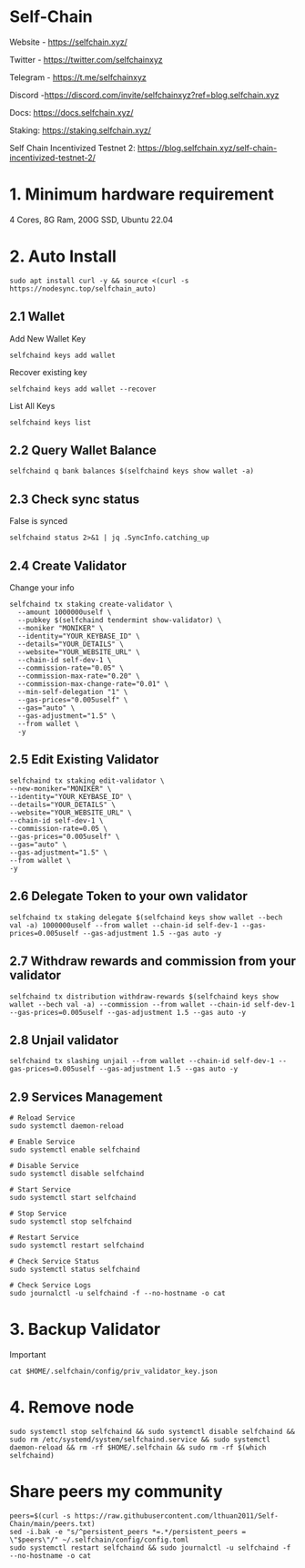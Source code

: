 # Self-Chain

Website - https://selfchain.xyz/

Twitter - https://twitter.com/selfchainxyz

Telegram - https://t.me/selfchainxyz

Discord -https://discord.com/invite/selfchainxyz?ref=blog.selfchain.xyz

Docs: https://docs.selfchain.xyz/

Staking: https://staking.selfchain.xyz/

Self Chain Incentivized Testnet 2: https://blog.selfchain.xyz/self-chain-incentivized-testnet-2/

# 1. Minimum hardware requirement

4 Cores, 8G Ram, 200G SSD, Ubuntu 22.04

# 2. Auto Install
```
sudo apt install curl -y && source <(curl -s https://nodesync.top/selfchain_auto)
```
## 2.1 Wallet
Add New Wallet Key
```
selfchaind keys add wallet
```
Recover existing key
```
selfchaind keys add wallet --recover
```
List All Keys
```
selfchaind keys list
```
## 2.2 Query Wallet Balance
```
selfchaind q bank balances $(selfchaind keys show wallet -a)
```
## 2.3 Check sync status
False is synced
```
selfchaind status 2>&1 | jq .SyncInfo.catching_up
```
## 2.4 Create Validator
Change your info
```
selfchaind tx staking create-validator \
  --amount 1000000uself \
  --pubkey $(selfchaind tendermint show-validator) \
  --moniker "MONIKER" \
  --identity="YOUR_KEYBASE_ID" \
  --details="YOUR_DETAILS" \
  --website="YOUR_WEBSITE_URL" \
  --chain-id self-dev-1 \
  --commission-rate="0.05" \
  --commission-max-rate="0.20" \
  --commission-max-change-rate="0.01" \
  --min-self-delegation "1" \
  --gas-prices="0.005uself" \
  --gas="auto" \
  --gas-adjustment="1.5" \
  --from wallet \
  -y
```
## 2.5 Edit Existing Validator 
```
selfchaind tx staking edit-validator \
--new-moniker="MONIKER" \
--identity="YOUR_KEYBASE_ID" \
--details="YOUR_DETAILS" \
--website="YOUR_WEBSITE_URL" \
--chain-id self-dev-1 \
--commission-rate=0.05 \
--gas-prices="0.005uself" \
--gas="auto" \
--gas-adjustment="1.5" \
--from wallet \
-y
```
## 2.6 Delegate Token to your own validator
```
selfchaind tx staking delegate $(selfchaind keys show wallet --bech val -a) 1000000uself --from wallet --chain-id self-dev-1 --gas-prices=0.005uself --gas-adjustment 1.5 --gas auto -y
```
## 2.7 Withdraw rewards and commission from your validator
```
selfchaind tx distribution withdraw-rewards $(selfchaind keys show wallet --bech val -a) --commission --from wallet --chain-id self-dev-1 --gas-prices=0.005uself --gas-adjustment 1.5 --gas auto -y
```
## 2.8 Unjail validator
```
selfchaind tx slashing unjail --from wallet --chain-id self-dev-1 --gas-prices=0.005uself --gas-adjustment 1.5 --gas auto -y
```
## 2.9 Services Management
```
# Reload Service
sudo systemctl daemon-reload

# Enable Service
sudo systemctl enable selfchaind

# Disable Service
sudo systemctl disable selfchaind

# Start Service
sudo systemctl start selfchaind

# Stop Service
sudo systemctl stop selfchaind

# Restart Service
sudo systemctl restart selfchaind

# Check Service Status
sudo systemctl status selfchaind

# Check Service Logs
sudo journalctl -u selfchaind -f --no-hostname -o cat
```
# 3. Backup Validator
Important
```
cat $HOME/.selfchain/config/priv_validator_key.json
```
# 4. Remove node
```
sudo systemctl stop selfchaind && sudo systemctl disable selfchaind && sudo rm /etc/systemd/system/selfchaind.service && sudo systemctl daemon-reload && rm -rf $HOME/.selfchain && sudo rm -rf $(which selfchaind)
```
# Share peers my community
```
peers=$(curl -s https://raw.githubusercontent.com/lthuan2011/Self-Chain/main/peers.txt)
sed -i.bak -e "s/^persistent_peers *=.*/persistent_peers = \"$peers\"/" ~/.selfchain/config/config.toml
sudo systemctl restart selfchaind && sudo journalctl -u selfchaind -f --no-hostname -o cat
```

